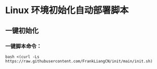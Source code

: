 #  Linux 环境初始化自动部署脚本

## 一键初始化

### 一键脚本命令：
```
bash <(curl -Ls https://raw.githubusercontent.com/FrankLiangCN/init/main/init.sh)
```
